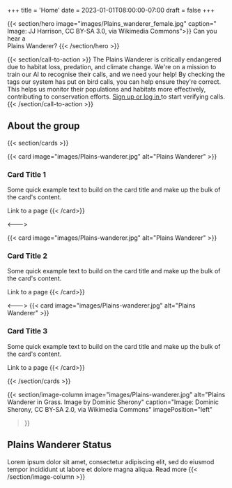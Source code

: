 +++
title = 'Home'
date = 2023-01-01T08:00:00-07:00
draft = false
+++

{{< section/hero
image="images/Plains_wanderer_female.jpg"
caption=" Image: JJ Harrison, CC BY-SA 3.0, via Wikimedia Commons">}}
Can you hear a <br><span class="oe-theme-emphasis">Plains Wanderer</span>?
{{< /section/hero >}}

{{< section/call-to-action >}}
The Plains Wanderer is critically endangered due to habitat loss, predation, and climate change. We're on a mission to train our AI to recognise their calls, and we need your help! By checking the tags our system has put on bird calls, you can help ensure they're correct. This helps us monitor their populations and habitats more effectively, contributing to conservation efforts.
<a class="oe-theme-emphasis" href="/verify">
Sign up or log in </a> to start verifying calls.
{{< /section/call-to-action >}}

## About the group
{{< section/cards >}}

{{< card image="images/Plains-wanderer.jpg" alt="Plains Wanderer" >}}
### Card Title 1
Some quick example text to build on the card title and make up the bulk of the card's content.

<sl-button href="/" pill>Link to a page</sl-button>
{{< /card>}}

<--->

{{< card image="images/Plains-wanderer.jpg" alt="Plains Wanderer" >}}
### Card Title 2
Some quick example text to build on the card title and make up the bulk of the card's content.

<sl-button href="/" pill>Link to a page</sl-button>
{{< /card>}}

<--->
{{< card image="images/Plains-wanderer.jpg" alt="Plains Wanderer" >}}
### Card Title 3
Some quick example text to build on the card title and make up the bulk of the card's content.

<sl-button href="/" pill>Link to a page</sl-button>
{{< /card>}}

{{< /section/cards >}}

{{< section/image-column
    image="images/Plains-wanderer.jpg"
    alt="Plains Wanderer in Grass. Image by Dominic Sherony"
    caption="Image: Dominic Sherony, CC BY-SA 2.0, via Wikimedia Commons"
    imagePosition="left"
>}}
## Plains Wanderer Status
Lorem ipsum dolor sit amet, consectetur adipiscing elit, sed do eiusmod tempor incididunt ut labore et dolore magna aliqua.
<a class="microsite-btn microsite-btn-primary"> Read more </a>
{{< /section/image-column >}}
